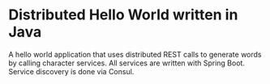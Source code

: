 # Distributed Hello World written in Java

A hello world application that uses distributed REST calls to generate words by
calling character services. All services are written with Spring Boot. Service discovery is done via Consul.
